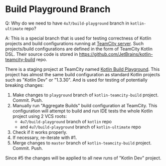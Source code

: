 # Build Playground Branch

Q: Why do we need to have `4u7/build-playground` branch in `kotlin-ultimate` repo?

A: This is a special branch that is used for testing correctness of Kotlin projects and build configurations running at [TeamCity server](https://teamcity.jetbrains.com/).
Such projects/build configurations are defined in the form of TeamCity Kotlin DSL. Their source code is stored in https://github.com/JetBrains/kotlin-teamcity-build repo.

There is a staging project at TeamCity named [Kotlin Build Playground](https://teamcity.jetbrains.com/project.html?projectId=Kotlin_playground&tab=projectOverview).
This project has almost the same build configuration as standard Kotlin projects such as "Kotlin Dev" or "1.3.30".
And is used for testing of potentially breaking changes:
1. Make changes to `playground` branch of `kotlin-teamcity-build` project. Commit. Push.
2. Manually run "Aggregate Builds" build configuration at TeamCity. This configuration will attempt to build and run IDE tests the whole Kotlin project using 2 VCS roots:
   - `4u7/build-playground` branch of `kotlin` repo
   - and `4u7/build-playground` branch of `kotlin-ultimate` repo
3. Check if it works properly.
4. If necessary, re-iterate with #1.
5. Merge changes to `master` branch of `kotlin-teamcity-build` project. Commit. Push.

Since #5 the changes will be applied to all new runs of "Kotlin Dev" project.
